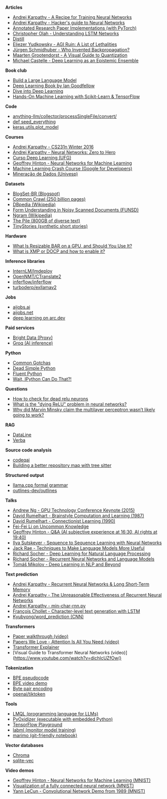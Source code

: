 **Articles**

- [Andrej Karpathy - A Recipe for Training Neural Networks](https://karpathy.github.io/2019/04/25/recipe/)
- [Andrej Karpathy - Hacker's guide to Neural Networks](http://karpathy.github.io/neuralnets/)
- [Annotated Research Paper Implementations (with PyTorch)](https://nn.labml.ai/)
- [Christopher Olah - Understanding LSTM Networks](https://colah.github.io/posts/2015-08-Understanding-LSTMs/)
- [Distill](https://distill.pub/)
- [Eliezer Yudkowsky - AGI Ruin: A List of Lethalities](https://www.lesswrong.com/posts/uMQ3cqWDPHhjtiesc/agi-ruin-a-list-of-lethalities)
- [Jürgen Schmidhuber - Who Invented Backpropagation?](https://people.idsia.ch/~juergen/who-invented-backpropagation.html)
- [Maarten Grootendorst - A Visual Guide to Quantization](https://newsletter.maartengrootendorst.com/p/a-visual-guide-to-quantization)
- [Michael Castelle - Deep Learning as an Epistemic Ensemble](https://castelle.org/pages/deep-learning-as-an-epistemic-ensemble.html)

**Book club**

- [Build a Large Language Model](https://www.youtube.com/playlist?list=PLheFoa5iXad7-YWe-Wd7n_1udggti4JiT)
- [Deep Learning Book by Ian Goodfellow](https://www.youtube.com/playlist?list=PLbBjZEwyU7W1CDs3Vx_GOJ9b3EgYQB3GE)
- [Dive into Deep Learning](https://www.youtube.com/playlist?list=PLGSHbNsNO4ViFXawDmx-kEz7zGziOpNSb)
- [Hands-On Machine Learning with Scikit-Learn & TensorFlow](https://www.youtube.com/playlist?list=PLheFoa5iXad7r2AhM3mwGr3t_GUGumQC2)

**Code**

- [anything-llm/collector/processSingleFile/convert/](https://github.com/Mintplex-Labs/anything-llm/tree/master/collector/processSingleFile/convert)
- [def seed\_everything](https://github.com/ai-forever/ru-dalle/blob/e96631a/rudalle/utils.py#L10-L17)
- [keras.utils.plot\_model](https://keras.io/api/utils/model_plotting_utils/)

**Courses**

- [Andrej Karpathy - CS231n Winter 2016](https://www.youtube.com/playlist?list=PLkt2uSq6rBVctENoVBg1TpCC7OQi31AlC)
- [Andrej Karpathy - Neural Networks: Zero to Hero](https://karpathy.ai/zero-to-hero.html)
- [Curso Deep Learning (UFG)](https://www.youtube.com/playlist?list=PLSZEVLiOtIgF19_cPrvhJC2bWn-dUh1zB)
- [Geoffrey Hinton - Neural Networks for Machine Learning](https://www.youtube.com/playlist?list=PLLssT5z_DsK_gyrQ_biidwvPYCRNGI3iv)
- [Machine Learning Crash Course (Google for Developers)](https://developers.google.com/machine-learning/crash-course)
- [Mineração de Dados (Univesp)](https://www.youtube.com/playlist?list=PLYen_alduuqrMeAMYe6xXNO875JsPMYzj)

**Datasets**

- [BlogSet-BR (Blogspot)](https://www.inf.pucrs.br/linatural/wordpress/recursos-e-ferramentas/blogset-br/)
- [Common Crawl (250 billion pages)](https://commoncrawl.org/latest-crawl)
- [DBpedia (Wikipedia)](https://databus.dbpedia.org/dbpedia/collections/latest-core)
- [Form Understanding in Noisy Scanned Documents (FUNSD)](https://guillaumejaume.github.io/FUNSD/)
- [Ngram (Wikipedia)](https://nlp.cs.nyu.edu/wikipedia-data/)
- [The Pile (800GB of diverse text)](https://pile.eleuther.ai/)
- [TinyStories (synthetic short stories)](https://huggingface.co/datasets/roneneldan/TinyStories)

**Hardware**

- [What Is Resizable BAR on a GPU, and Should You Use It?](https://www.howtogeek.com/819578/what-is-resizable-bar-on-a-gpu/)
- [What is XMP or DOCP and how to enable it?](https://www.nicehash.com/blog/post/what-is-xmp-or-docp-and-how-to-enable-it)

**Inference libraries**

- [InternLM/lmdeploy](https://github.com/InternLM/lmdeploy)
- [OpenNMT/CTranslate2](https://github.com/OpenNMT/CTranslate2)
- [inferflow/inferflow](https://github.com/inferflow/inferflow)
- [turboderp/exllamav2](https://github.com/turboderp/exllamav2)

**Jobs**

- [aijobs.ai](https://aijobs.ai/)
- [aijobs.net](https://aijobs.net/)
- [deep learning on arc.dev](https://arc.dev/remote-jobs/deep-learning)

**Paid services**

- [Bright Data (Proxy)](https://brightdata.com/pricing/proxy-network)
- [Groq (AI inference)](https://groq.com/)

**Python**

- [Common Gotchas](https://docs.python-guide.org/writing/gotchas/)
- [Dead Simple Python](https://www.google.com/books/edition/Dead_Simple_Python/MPBmEAAAQBAJ)
- [Fluent Python](https://www.google.com/books/edition/Fluent_Python/bIZHCgAAQBAJ)
- [Wait, IPython Can Do That?!](https://switowski.com/blog/wait-ipython-can-do-that/)

**Questions**

- [How to check for dead relu neurons](https://datascience.stackexchange.com/questions/18810/how-to-check-for-dead-relu-neurons)
- [What is the "dying ReLU" problem in neural networks?](https://datascience.stackexchange.com/questions/5706/what-is-the-dying-relu-problem-in-neural-networks)
- [Why did Marvin Minsky claim the multilayer perceptron wasn’t likely going to work?](https://www.quora.com/Why-did-Marvin-Minsky-claim-the-multilayer-perceptron-wasn-t-likely-going-to-work-without-giving-much-evidence-Is-isn-t-intuitvely-obvious-that-multilayer-perceptron-could-overcome-the-limitations-of-single-layer)

**RAG**

- [DataLine](https://github.com/RamiAwar/dataline)
- [Verba](https://github.com/weaviate/Verba)

**Source code analysis**

- [codeqai](https://github.com/fynnfluegge/codeqai)
- [Building a better repository map with tree sitter](https://aider.chat/2023/10/22/repomap.html)

**Structured output**

- [llama.cpp formal grammar](https://github.com/ggerganov/llama.cpp/blob/master/grammars/README.md)
- [outlines-dev/outlines](https://github.com/outlines-dev/outlines)

**Talks**

- [Andrew Ng - GPU Technology Conference Keynote (2015)](https://video.ibm.com/recorded/60113824)
- [David Rumelhart - Brainstyle Computation and Learning (1987)](http://thesciencenetwork.org/programs/cogsci-2010/david-rumelhart)
- [David Rumelhart - Connectionist Learning (1990)](http://thesciencenetwork.org/programs/cogsci-2010/david-rumelhart-1)
- [Fei-Fei Li on Uncommon Knowledge](https://www.youtube.com/watch?v=10_fZRdCM7Q)
- [Geoffrey Hinton - Q&A (AI subjective experience at 16:30, AI rights at 19:40)](https://www.youtube.com/watch?v=PTF5Up1hMhw)
- [Ilya Sutskever - Sequence to Sequence Learning with Neural Networks](https://www.youtube.com/watch?v=-uyXE7dY5H0)
- [Jack Rae - Techniques to Make Language Models More Useful](https://www.youtube.com/watch?v=8krnBzywtbs)
- [Richard Socher - Deep Learning for Natural Language Processing](https://www.youtube.com/watch?v=oGk1v1jQITw)
- [Richard Socher - Recurrent Neural Networks and Language Models](https://www.youtube.com/watch?v=Keqep_PKrY8)
- [Tomáš Mikolov - Deep Learning in NLP and Beyond](https://www.youtube.com/watch?v=zAJdS-nBdL0)

**Text prediction**

- [Andrej Karpathy - Recurrent Neural Networks & Long Short-Term Memory](https://www.youtube.com/watch?v=qPcCk1V1JO8)
- [Andrej Karpathy - The Unreasonable Effectiveness of Recurrent Neural Networks](https://karpathy.github.io/2015/05/21/rnn-effectiveness/)
- [Andrej Karpathy - min-char-rnn.py](https://gist.github.com/karpathy/d4dee566867f8291f086)
- [François Chollet - Character-level text generation with LSTM](https://keras.io/examples/generative/lstm_character_level_text_generation/)
- [Kyubyong/word\_prediction (CNN)](https://github.com/Kyubyong/word_prediction)

**Transformers**

- [Paper walkthrough (video)](https://www.youtube.com/watch?v=iDulhoQ2pro)
- [Papers We Love - Attention Is All You Need (video)](https://www.youtube.com/watch?v=TvU3ayIMWpE)
- [Transformer Explainer](https://poloclub.github.io/transformer-explainer/)
- [Visual Guide to Transformer Neural Networks (video)](https://www.youtube.com/watch?v=dichIcUZfOw()

**Tokenization**

- [BPE pseudocode](http://www.pennelynn.com/Documents/CUJ/HTML/94HTML/19940045.HTM#0045_0026)
- [BPE video demo](https://www.youtube.com/watch?v=HEikzVL-lZU)
- [Byte pair encoding](https://en.wikipedia.org/wiki/Byte_pair_encoding)
- [openai/tiktoken](https://github.com/openai/tiktoken)

**Tools**

- [LMQL (programming language for LLMs)](https://github.com/eth-sri/lmql)
- [PyOxidizer (executable with embedded Python)](https://github.com/indygreg/PyOxidizer)
- [TensorFlow Playground](http://playground.tensorflow.org/)
- [labml (monitor model training)](https://github.com/labmlai/labml)
- [marimo (git-friendly notebook)](https://marimo.io/)

**Vector databases**

- [Chroma](https://www.trychroma.com/)
- [sqlite-vec](https://github.com/asg017/sqlite-vec)

**Video demos**

- [Geoffrey Hinton - Neural Networks for Machine Learning (MNIST)](https://www.youtube.com/watch?v=uixGgMInc48)
- [Visualization of a fully connected neural network (MNIST)](https://www.youtube.com/watch?v=sDDjJRnnHao)
- [Yann LeCun - Convolutional Network Demo from 1989 (MNIST)](https://www.youtube.com/watch?v=FwFduRA_L6Q)
